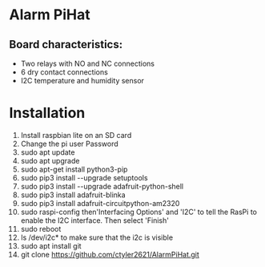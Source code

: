 # Alarm PiHat

## Board characteristics:
  * Two relays with NO and NC connections
  * 6 dry contact connections
  * I2C temperature and humidity sensor

# Installation
 1. Install raspbian lite on an SD card
 2. Change the pi user Password
 3. sudo apt update
 4. sudo apt upgrade
 5. sudo apt-get install python3-pip
 6. sudo pip3 install --upgrade setuptools
 7. sudo pip3 install --upgrade adafruit-python-shell
 8. sudo pip3 install adafruit-blinka
 9. sudo pip3 install adafruit-circuitpython-am2320
 10. sudo raspi-config then'Interfacing Options' and 'I2C' to tell the RasPi to enable the I2C interface. Then select 'Finish'
 11. sudo reboot
 12. ls /dev/i2c* to make sure that the i2c is visible
 13. sudo apt install git
 14. git clone https://github.com/ctyler2621/AlarmPiHat.git
